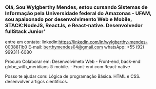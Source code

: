 ### Olá, Sou Wylgberthy Mendes, estou cursando Sistemas de Informação pela Universidade federal do Amazonas - UFAM, sou apaixonado por desenvolvimento Web e Mobile, STACK:NodeJS, ReactJs, e React-native. Desenvolvedor fullStack Junior'

entre em contato:
   linkedin:https://linkedin.com/in/wylgberthy-mendes-0038811b0
   E-mail: berthymendes04@gmail.com
   whatsApp: +55 (92) 999311-6080
   
 Procuro Colaborar em:
    Desenvolvimeto Web - Front-end, back-end globe_with_meridians :globe_with_meridians:
    mobile. - Front-end com React-native
    
 Posso te ajudar com:
    Lógica de programação Básica.
    HTML e CSS.
    desenvolver artigos cientificos.
    

<!--
**wylgberthy08/wylgberthy08** is a ✨ _special_ ✨ repository because its `README.md` (this file) appears on your GitHub profile.

Here are some ideas to get you started:

- 🔭 I’m currently working on ...
- 🌱 I’m currently learning ...
- 👯 I’m looking to collaborate on ...
- 🤔 I’m looking for help with ...
- 💬 Ask me about ...
- 📫 How to reach me: ...
- 😄 Pronouns: ...
- ⚡ Fun fact: ...
-->
